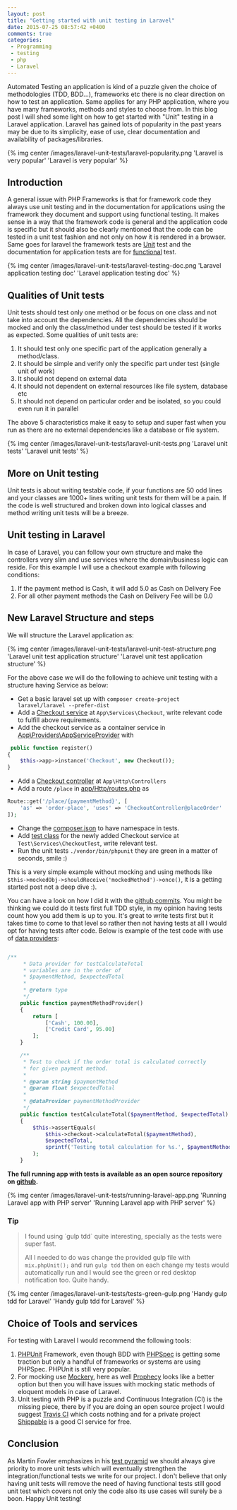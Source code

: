 ```yaml
---
layout: post
title: "Getting started with unit testing in Laravel"
date: 2015-07-25 08:57:42 +0400
comments: true
categories: 
 - Programming
 - testing
 - php
 - Laravel
---
```


Automated Testing an application is kind of a puzzle given the choice of methodologies (TDD, BDD...), frameworks etc
there is no clear direction on how to test an application. Same applies for any PHP application, where you have 
many frameworks, methods and styles to choose from. In this blog post I will shed some light on how to get started
with "Unit" testing in a Laravel application. Laravel has gained lots of popularity in the past years may be due to its
simplicity, ease of use, clear documentation and availability of packages/libraries. 

{% img center /images/laravel-unit-tests/laravel-popularity.png 'Laravel is very popular' 'Laravel is very popular' %}
<!-- more -->

## Introduction 

A general issue with PHP Frameworks is that for framework code they always use unit testing and in the documentation for
applications using the framework they document and support using functional testing. It makes sense in a way that the framework
code is general and the application code is specific but it should also be clearly mentioned that the code can be 
tested in a unit test fashion and not only on how it is rendered in a browser. Same goes for laravel the framework
tests are [Unit](https://github.com/laravel/framework/blob/5.1/tests/View/ViewBladeCompilerTest.php) test and the 
documentation for application tests are for [functional](http://laravel.com/docs/5.1/testing) test.

{% img center /images/laravel-unit-tests/laravel-testing-doc.png 'Laravel application testing doc' 'Laravel application testing doc' %}

## Qualities of Unit tests

Unit tests should test only one method or be focus on one class and not take into account the dependencies. All the
dependencies should be mocked and only the class/method under test should be tested if it works as expected. Some
qualities of unit tests are:

1. It should test only one specific part of the application generally a method/class.
1. It should be simple and verify only the specific part under test (single unit of work)
1. It should not depend on external data
1. It should not dependent on external resources like file system, database etc
1. It should not depend on particular order and be isolated, so you could even run it in parallel

The above 5 characteristics make it easy to setup and super fast when you run as there are no external dependencies
like a database or file system.

{% img center /images/laravel-unit-tests/laravel-unit-tests.png 'Laravel unit tests' 'Laravel unit tests' %}

## More on Unit testing

Unit tests is about writing testable code, if your functions are 50 odd lines and your classes are 1000+ lines writing
unit tests for them will be a pain. If the code is well structured and broken down into logical classes and method 
writing unit tests will be a breeze. 

## Unit testing in Laravel
 
In case of Laravel, you can follow your own structure and make the controllers very slim and use services where the 
domain/business logic can reside. For this example I will use a checkout example with following conditions:

1. If the payment method is Cash, it will add 5.0 as Cash on Delivery Fee
2. For all other payment methods the Cash on Delivery Fee will be 0.0

## New Laravel Structure and steps

We will structure the Laravel application as:

{% img center /images/laravel-unit-tests/laravel-unit-test-structure.png 'Laravel unit test application structure' 'Laravel unit test application structure' %}

For the above case we will do the following to achieve unit testing with a structure having Service as below:
 
* Get a basic laravel set up with `composer create-project laravel/laravel --prefer-dist`
* Add a [Checkout service](https://github.com/geshan/laravel-unit-test-example/blob/master/app/Services/Checkout.php) at `App\Services\Checkout`, write relevant code to fulfill above requirements.
* Add the checkout service as a container service in [App\Providers\AppServiceProvider](https://github.com/geshan/laravel-unit-test-example/blob/master/app/Providers/AppServiceProvider.php#L27) with
```php
 public function register()
{
    $this->app->instance('Checkout', new Checkout());
}
```
* Add a [Checkout controller](https://github.com/geshan/laravel-unit-test-example/blob/master/app/Http/Controllers/CheckoutController.php) at `App\Http\Controllers` 
* Add a route `/place` in [app/Http/routes.php](https://github.com/geshan/laravel-unit-test-example/blob/master/app/Http/routes.php#L19) as
```php
Route::get('/place/{paymentMethod}', [
    'as' => 'order-place', 'uses' => 'CheckoutController@placeOrder'
]);
```
* Change the [composer.json](https://github.com/geshan/laravel-unit-test-example/blob/master/composer.json#L26) to have namespace in tests.
* Add [test class](https://github.com/geshan/laravel-unit-test-example/blob/master/tests/Services/CheckoutTest.php) for the newly added Checkout service at `Test\Services\CheckoutTest`, write relevant test.
* Run the unit tests `./vendor/bin/phpunit` they are green in a matter of seconds, smile :)

This is a very simple example without mocking and using methods like `$this->mockedObj->shouldReceive('mockedMethod')->once()`, it
is a getting started post not a deep dive :).


You can have a look on how I did it with the [github commits](https://github.com/geshan/laravel-unit-test-example/commits/master). 
You might be thinking we could do it tests first full TDD style, in my opinion having tests count how you add them is
up to you. It's great to write tests first but it takes time to come to that level so rather then not having tests at 
all I would opt for having tests after code. Below is example of the test code with use of [data providers](http://bit.ly/1Fe0cwx):

```php

/**
     * Data provider for testCalculateTotal
     * variables are in the order of
     * $paymentMethod, $expectedTotal
     *
     * @return type
     */
    public function paymentMethodProvider()
    {
        return [
            ['Cash', 100.00],
            ['Credit Card', 95.00]
        ];
    }

    /**
     * Test to check if the order total is calculated correctly
     * for given payment method.
     *
     * @param string $paymentMethod
     * @param float $expectedTotal
     *
     * @dataProvider paymentMethodProvider
     */
    public function testCalculateTotal($paymentMethod, $expectedTotal)
    {
        $this->assertEquals(
            $this->checkout->calculateTotal($paymentMethod),
            $expectedTotal,
            sprintf('Testing total calculation for %s.', $paymentMethod)
        );
    }
```

**The full running app with tests is available as an open source repository on [github](https://github.com/geshan/laravel-unit-test-example/).**

{% img center /images/laravel-unit-tests/running-laravel-app.png 'Running Laravel app with PHP server' 'Running Laravel app with PHP server' %}

### Tip

<blockquote>
I found using `gulp tdd` quite interesting, specially as the tests were super fast. 

All I needed to do was change the provided gulp file with `mix.phpUnit();` and run `gulp tdd` then on 
each change my tests would automatically run and I would see the green or red desktop notification too. Quite handy.
</blockquote>

{% img center /images/laravel-unit-tests/tests-green-gulp.png 'Handy gulp tdd for Laravel' 'Handy gulp tdd for Laravel' %}

## Choice of Tools and services

For testing with Laravel I would recommend the following tools:

1. [PHPUnit](https://phpunit.de/) Framework, even though BDD with [PHPSpec](http://www.phpspec.net) is getting some 
traction but only a handful of frameworks or systems are using PHPSpec. PHPUnit is still very popular.
1. For mocking use [Mockery](https://github.com/padraic/mockery), here as well [Prophecy](https://github.com/phpspec/prophecy)
looks like a better option but then you will have issues with mocking static methods of eloquent models in case of Laravel.
1. Unit testing with PHP is a puzzle and Continuous Integration (CI) is the missing piece, there by if you are doing
an open source project I would suggest [Travis CI](https://travis-ci.org/) which costs nothing and for a private project 
[Shippable](http://shippable.com) is a good CI service for free.


## Conclusion

As Martin Fowler emphasizes in his [test pyramid](http://martinfowler.com/bliki/TestPyramid.html) we should always give
priority to more unit tests which will eventually strengthen the integration/functional tests we write for our project.
I don't believe that only having unit tests will remove the need of having functional tests still good unit test which 
covers not only the code also its use cases will surely be a boon. Happy Unit testing!

